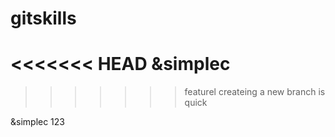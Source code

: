 # gitskills
<<<<<<< HEAD
&simplec
=======



>>>>>>> featurel
createing a new branch is quick

&simplec
123
